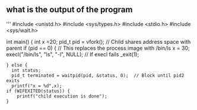 ## what is the output of the program
'''
#include <unistd.h>
#include <sys/types.h>
#include <stdio.h>
#include <sys/wait.h>

int main() {
    int x =20;
    pid_t pid = vfork();  // Child shares address space with parent
    if (pid == 0) {
        // This replaces the process image with /bin/ls
        x = 30;
        execl("/bin/ls", "ls", "-l", NULL);
        // If execl fails
        _exit(1);

    } else {
      int status;
      pid_t terminated = waitpid(pid, &status, 0);  // Block until pid2 exits
      printf("x = %d",x);
    if (WIFEXITED(status)) {
        printf("child execution is done");
    }
```
